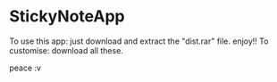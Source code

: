 # StickyNoteApp

To use this app: just download and extract the "dist.rar" file. enjoy!!
To customise: download all these.

peace :v
